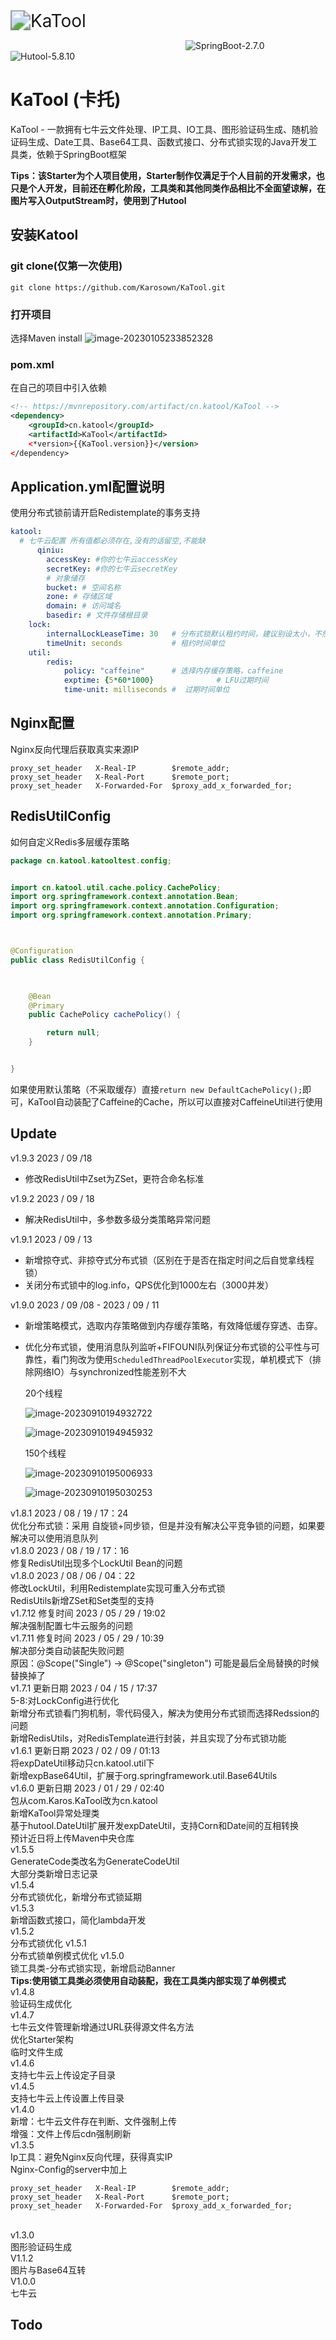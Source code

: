 <img src="http://7n.cdn.wzl1.top/typora/img/KaTool.png" alt="KaTool" style="zoom:200%;" />

&emsp;&emsp;&emsp;&emsp;&emsp;&emsp;&emsp;&emsp;&emsp;&emsp;&emsp;&emsp;&emsp;&emsp;&emsp;&emsp;&emsp;&emsp;&emsp;&emsp;![SpringBoot-2.7.0](https://img.shields.io/badge/SpringBoot-2.7.0-green)&emsp;&emsp;&emsp;![Hutool-5.8.10](https://img.shields.io/badge/Hutool-5.8.10-green)

# KaTool (卡托)
KaTool - 一款拥有七牛云文件处理、IP工具、IO工具、图形验证码生成、随机验证码生成、Date工具、Base64工具、函数式接口、分布式锁实现的Java开发工具类，依赖于SpringBoot框架<br>

**Tips：该Starter为个人项目使用，Starter制作仅满足于个人目前的开发需求，也只是个人开发，目前还在孵化阶段，工具类和其他同类作品相比不全面望谅解，在图片写入OutputStream时，使用到了Hutool**
## 安装Katool
### git clone(仅第一次使用)
```shell
git clone https://github.com/Karosown/KaTool.git
```
### 打开项目
选择Maven install
![image-20230105233852328](http://7n.cdn.wzl1.top/typora/img/image-20230105233852328.png)
### pom.xml
在自己的项目中引入依赖
```xml
<!-- https://mvnrepository.com/artifact/cn.katool/KaTool -->
<dependency>
    <groupId>cn.katool</groupId>
    <artifactId>KaTool</artifactId>
    <*version>{{KaTool.version}}</version>
</dependency>
```
## Application.yml配置说明

使用分布式锁前请开启Redistemplate的事务支持

```yaml
katool:
  # 七牛云配置 所有值都必须存在,没有的话留空,不能缺
      qiniu:
        accessKey: #你的七牛云accessKey
        secretKey: #你的七牛云secretKey
        # 对象储存
        bucket: # 空间名称
        zone: # 存储区域
        domain: # 访问域名
        basedir: # 文件存储根目录
    lock:
        internalLockLeaseTime: 30   # 分布式锁默认租约时间，建议别设太小，不然和没有设置毫无区别
        timeUnit: seconds           # 租约时间单位
    util:
        redis:
            policy: "caffeine"      # 选择内存缓存策略，caffeine
            exptime: {5*60*1000}              # LFU过期时间
            time-unit: milliseconds #  过期时间单位
```
## Nginx配置
Nginx反向代理后获取真实来源IP
```Nginx.config-server
proxy_set_header   X-Real-IP        $remote_addr;
proxy_set_header   X-Real-Port      $remote_port;
proxy_set_header   X-Forwarded-For  $proxy_add_x_forwarded_for;
```
## RedisUtilConfig

如何自定义Redis多层缓存策略

```java
package cn.katool.katooltest.config;


import cn.katool.util.cache.policy.CachePolicy;
import org.springframework.context.annotation.Bean;
import org.springframework.context.annotation.Configuration;
import org.springframework.context.annotation.Primary;



@Configuration
public class RedisUtilConfig {

    

    @Bean
    @Primary
    public CachePolicy cachePolicy() {

        return null;
    }


}
```

如果使用默认策略（不采取缓存）直接`return new DefaultCachePolicy();`即可，KaTool自动装配了Caffeine的Cache，所以可以直接对CaffeineUtil进行使用

## Update

v1.9.3 2023 / 09 /18

- 修改RedisUtil中Zset为ZSet，更符合命名标准

v1.9.2 2023 / 09 / 18

- 解决RedisUtil中，多参数多级分类策略异常问题

v1.9.1 2023 / 09 / 13

- 新增掠夺式、非掠夺式分布式锁（区别在于是否在指定时间之后自觉拿线程锁）
- 关闭分布式锁中的log.info，QPS优化到1000左右（3000并发）

v1.9.0 2023 / 09 /08 - 2023 / 09 / 11

- 新增策略模式，选取内存策略做到内存缓存策略，有效降低缓存穿透、击穿。

- 优化分布式锁，使用消息队列监听+FIFOUNI队列保证分布式锁的公平性与可靠性，看门狗改为使用`ScheduledThreadPoolExecutor`实现，单机模式下（排除网络IO）与synchronized性能差别不大

  20个线程

  ![image-20230910194932722](http://gd.7n.cdn.wzl1.top/typora/img/image-20230910194932722.png)

  ![image-20230910194945932](http://gd.7n.cdn.wzl1.top/typora/img/image-20230910194945932.png)

  150个线程

  ![image-20230910195006933](http://gd.7n.cdn.wzl1.top/typora/img/image-20230910195006933.png)

  ![image-20230910195030253](http://gd.7n.cdn.wzl1.top/typora/img/image-20230910195030253.png)

v1.8.1 2023 / 08 / 19 / 17：24<br>
优化分布式锁：采用 自旋锁+同步锁，但是并没有解决公平竞争锁的问题，如果要解决可以使用消息队列<br>
v1.8.0  2023 / 08 / 19 / 17：16<br>
修复RedisUtil出现多个LockUtil Bean的问题<br>
v1.8.0  2023 / 08 / 06 / 04：22<br>
修改LockUtil，利用Redistemplate实现可重入分布式锁<br>
RedisUtils新增ZSet和Set类型的支持<br>
v1.7.12 修复时间 2023 / 05 / 29 / 19:02<br>
解决强制配置七牛云服务的问题<br>
v1.7.11 修复时间 2023 / 05 / 29 / 10:39<br>
解决部分类自动装配失败问题<br>
原因：@Scope("Single") -> @Scope("singleton") 可能是最后全局替换的时候替换掉了<br>
v1.7.1  更新日期 2023 / 04 / 15 / 17:37<br>
5-8:对LockConfig进行优化<br>
新增分布式锁看门狗机制，零代码侵入，解决为使用分布式锁而选择Redssion的问题<br>
新增RedisUtils，对RedisTemplate进行封装，并且实现了分布式锁功能<br>
v1.6.1  更新日期 2023 / 02 / 09 / 01:13<br>
将expDateUtil移动只cn.katool.util下<br>
新增expBase64Util，扩展于org.springframework.util.Base64Utils<br>
v1.6.0  更新日期 2023 / 01 / 29 / 02:40<br>
包从com.Karos.KaTool改为cn.katool<br>
新增KaTool异常处理类<br>
基于hutool.DateUtil扩展开发expDateUtil，支持Corn和Date间的互相转换<br>
预计近日将上传Maven中央仓库<br>
v1.5.5<br>
GenerateCode类改名为GenerateCodeUtil<br>
大部分类新增日志记录<br>
v1.5.4<br>
分布式锁优化，新增分布式锁延期<br>
v1.5.3<br>
新增函数式接口，简化lambda开发<br>
v1.5.2<br>
分布式锁优化
v1.5.1<br>
分布式锁单例模式优化
v1.5.0<br>
锁工具类-分布式锁实现，新增启动Banner<br>
**Tips:使用锁工具类必须使用自动装配，我在工具类内部实现了单例模式**<br>
v1.4.8<br>
验证码生成优化<br>
v1.4.7<br>
七牛云文件管理新增通过URL获得源文件名方法<br>
优化Starter架构<br>
临时文件生成<br>
v1.4.6<br>
支持七牛云上传设定子目录<br>
v1.4.5<br>
支持七牛云上传设置上传目录<br>
v1.4.0<br>
新增：七牛云文件存在判断、文件强制上传<br>
增强：文件上传后cdn强制刷新<br>
v1.3.5<br>
Ip工具：避免Nginx反向代理，获得真实IP<br>
Nginx-Config的server中加上<br>

```Nginx.config-server
proxy_set_header   X-Real-IP        $remote_addr;
proxy_set_header   X-Real-Port      $remote_port;
proxy_set_header   X-Forwarded-For  $proxy_add_x_forwarded_for;
```
<br>
v1.3.0<br>
图形验证码生成<br>
V1.1.2<br>
图片与Base64互转<br>
V1.0.0<br>
七牛云<br>

## Todo
